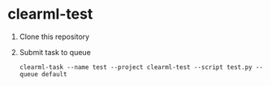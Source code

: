 # clearml-test

1. Clone this repository
2. Submit task to queue

   `clearml-task --name test --project clearml-test --script test.py --queue default`
